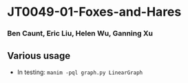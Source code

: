 # JT0049-01-Foxes-and-Hares

### Ben Caunt, Eric Liu, Helen Wu, Ganning Xu


## Various usage
- In testing:
`manim -pql graph.py LinearGraph`
